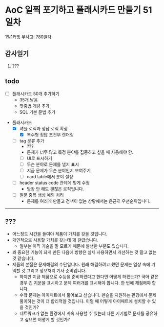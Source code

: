 # AoC 일찍 포기하고 플래시카드 만들기 51일차

1일1커밋 무사고: 780일차

## 감사일기

1. ???

## todo

- [ ] 플래시카드 50개 추가하기
  - 35개 남음
  - 맞춤법 개념 추가
  - SQL 기본 문법 추가
- 플래시카드
  - [x] 셔플 로직과 정답 로직 확장
    - [x] 복수형 정답 조건부 랜더링
  - [ ] tag 분류 추가
    - ???
    - 문제가 너무 많고 특정 분야를 집중하고 싶을 때 사용해야 함.
    - [ ] UI로 표시하기
    - [ ] 무슨 분야로 문제를 낼지 표시
    - [ ] 지금 문제가 무슨 분야인지 보여주기
    - [ ] card table에서 분야 설정
  - [ ] header status code 관례에 맞게 수정
    - 당장 안 해도 괜찮은 로직입니다.
  - [ ] 질문 중복 생성 예외 처리
    - 문제를 여러개 만들고 검색이 없는 상황에서는 은근히 우선순위입니다.

---

## ???

- 어느정도 시간을 들여야 제품이 가치를 갖을 것입니다.
- 개인적으로 사용할 가치를 갖는데 꽤 걸렸습니다.
  - 일부는 아직 기술을 잘 모르기 때문에 발생한 부분도 있습니다.
- 꽤 중요한 기능이 되게 만든 다음에 방향은 실제 사용하면서 개선하는 것 말고 없는 것 같습니다.
- 제품의 본질은 문제해결의 수단입니다. 원래 해결하려고 했던 문제는 일상 속에 기억할 것 그리고 정보처리 기사 준비입니다.
  - 하지만 지금 제품으로 수능을 준비하겠다고 한다면 어떻게 하겠는가? 국어 같은 경우 긴 지문을 표시하고 문제 여러개를 표시해야 합니다. 한 번에 채점해야 합니다.
  - 수학 문제는 아이패트에서 풀어보고 싶습니다. 펜슬을 지원하는 환경에서 문제 풀이하는 것이 더 합리적일 것입니다. 이럴 때 어떻게 아이패트에 설치할 수 있을 것인가?
  - 네트워크가 없는 환경에서 계속 사용할 수 있는데 다른 기기별로 문제를 공유하고 싶으면 어떻게 할 것인가?


